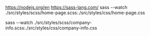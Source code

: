 https://nodejs.org/en
https://sass-lang.com/
sass --watch ./src/styles/scss/home-page.scss:./src/styles/css/home-page.css


sass --watch ./src/styles/scss/company-info.scss:./src/styles/css/company-info.css
